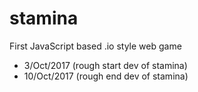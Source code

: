 # stamina
First JavaScript based .io style web game
* 3/Oct/2017 (rough start dev of stamina)
* 10/Oct/2017 (rough end dev of stamina)
